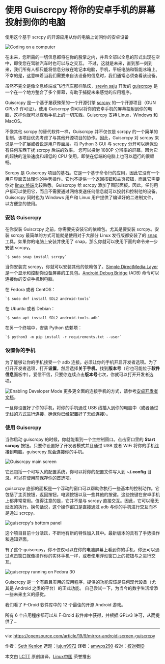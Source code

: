 [#]: collector: (lujun9972)
[#]: translator: (amwps290)
[#]: reviewer: ( )
[#]: publisher: ( )
[#]: url: ( )
[#]: subject: (Mirror your Android screen on your computer with Guiscrcpy)
[#]: via: (https://opensource.com/article/19/9/mirror-android-screen-guiscrcpy)
[#]: author: (Seth Kenlon https://opensource.com/users/sethhttps://opensource.com/users/scottnesbitthttps://opensource.com/users/holmjahttps://opensource.com/users/holmjahttps://opensource.com/users/rajaram121)

使用 Guiscrcpy 将你的安卓手机的屏幕投射到你的电脑
======
使用这个基于 scrcpy 的开源应用从你的电脑上访问你的安卓设备

![Coding on a computer][1]

在未来，您所需的一切信息都将在你的股掌之内，并且全部以全息的形式出现在空中，即使您在驾驶汽车时也可以与之交互。 不过，这就是未来，直到那一刻到来，我们所有人都只能将信息分散在笔记本电脑，手机，平板电脑和智能冰箱上。 不幸的是，这意味着当我们需要来自该设备的信息时，我们通常必须查看该设备。

虽然不完全是像全息终端或飞行汽车那样酷炫，[srevin saju][3] 开发的 [guiscrcpy][2] 是一个在一个地方整合了多个屏幕，有助于捕捉未来感觉的应用程序。

Guiscrcpy 是一个基于屡获殊荣的一个开源引擎 [scrcpy][4] 的一个开源项目（GUN GPLv3 许可证）。使用 Guiscrcpy 你可以将你的安卓手机的屏幕投射到你的电脑，这样你就可以查看手机上的一切东西。Guiscrcpy 支持 Linux，Windows 和 MacOS。

不像其他 scrcpy 的替代软件一样，Guiscrcpy 并不仅仅是 scrcpy 的一个简单的复制。该项目优先考虑了与其他开源项目的协作。因此，Guiscrcpy 对 scrcpy 来说是一个扩展或者说是用户界面层。将 Python 3 GUI 与 scrcpy 分开可以确保没有任何东西干扰 scrcpy 后端的效率。 您可以投射 1080P 分辨率的屏幕。因为它的超快的渲染速度和超低的 CPU 使用，即使在低端的电脑上也可以运行的很顺畅。

Scrcpy 是 Guiscrcpy 项目的基石。它是一个基于命令行的应用，因此它没有一个用户界面去处理你的手势操作。它也不提供一个返回按钮和主页按钮，而且它需要你对 [linux 终端][5]比较熟悉。Guiscrcpy 给 scrcpy 添加了图形面板。因此，任何用户都可以使用它，而且不需要通过网络发送任何信息就可以投射和控制他的设备。Guiscrcpy 同时也为 Windows 用户和 Linux 用户提供了编译好的二进制文件，以方便您的使用。

### 安装 Guiscrcpy

在你安装 Guiscrcpy 之前，你需要先安装它的依赖包。尤其是要安装 scrcpy。安装 scrcpy 最简单的方式可能就是使用对于大部分 Linux 发行版都安装了的 [snap][6] 工具。如果你的电脑上安装并使用了 snap，那么你就可以使用下面的命令来一步安装 scrcpy。

```
`$ sudo snap install scrcpy`
```
当你安装完 scrcpy，你就可以安装其他的依赖包了。[Simple DirectMedia Layer][7] 是一个显示和控制你设备屏幕的工具包。[Android Debug Bridge][8] (ADB) 命令可以连接你的安卓手机到电脑。

在 Fedora 或者 CentOS：

```
`$ sudo dnf install SDL2 android-tools`
```

在 Ubuntu 或者 Debian：

```
`$ sudo apt install SDL2 android-tools-adb`
```

在另一个终端中，安装 Python 依赖项：

```
`$ python3 -m pip install -r requirements.txt --user`
```

### 设置你的手机

为了能够让你的手机接受一个 adb 连接。必须让你的手机开启开发者选项。为了打开开发者选项，打开**设置**，然后选择**关于手机**，找到**版本号**（它也可能位于**软件信息**面板中）。爱信不信，只要你连续点击**版本号**七次，你就可以打开开发者选项。

![Enabling Developer Mode][9]
更多更全面的连接手机的方式，请参考[安卓开发者文档][10]。

一旦你设置好了你的手机，将你的手机通过 USB 线插入到你的电脑中（或者通过无线的方式进行连接，确保你已经配置好了无线连接）。

### 使用 Guiscrcpy

当你启动 guiscrcpy 的时候，你就能看到一个主控制窗口。点击窗口里的 **Start scrcpy** 按钮。只要你设置好了开发者模式并且通过 USB 或者 WiFi 将你的手机连接到电脑。guiscrcpy 就会连接你的手机。

![Guiscrcpy main screen][11]

它还包括一个可写入的配置系统，你可以将你的配置文件写入到 **~/.config** 目录。可以在使用前保存你的首选项。

guiscrcpy 底部的面板是一个浮动的窗口可以帮助你执行一些基本的控制动作。它包括了主页按钮，返回按钮，电源按钮以及一些其他的按键。这些按键在安卓手机上都非常常用。值得注意的是，它并不是与 scrcpy 直接交互。因此，它可以毫无延迟的执行。换句话说，这个操作窗口是直接通过 adb 与你的手机进行交互而不是通过 scrcpy。

![guiscrcpy's bottom panel][12]

这个项目目前十分活跃，不断地有新的特性加入其中。最新版本的具有了手势操作和通知界面。

有了这个 guiscrcpy，你不仅仅可以在你的电脑屏幕上看到你的手机，你还可以通过点击窗口就像操作你的实体手机一样，或者使用浮动窗口上的按钮与之进行交互。

![guiscrcpy running on Fedora 30][13]

Guiscrcpy 是一个有趣且实用的应用程序，提供的功能应该是任何现代设备（尤其是 Android 之类的平台）的正式功能。 自己尝试一下，为当今的数字生活增添一些未来主义的感觉。

我们看了 F-Droid 软件库中的 12 个最佳的开源 Android 游戏。

所有 6 个应用程序都可以从 F-Droid 软件库中获得，并根据 GPLv3 许可，从而提供了...

--------------------------------------------------------------------------------

via: https://opensource.com/article/19/9/mirror-android-screen-guiscrcpy

作者：[Seth Kenlon][a]
选题：[lujun9972][b]
译者：[amwps290](https://github.com/amwps290)
校对：[校对者ID](https://github.com/校对者ID)

本文由 [LCTT](https://github.com/LCTT/TranslateProject) 原创编译，[Linux中国](https://linux.cn/) 荣誉推出

[a]: https://opensource.com/users/sethhttps://opensource.com/users/scottnesbitthttps://opensource.com/users/holmjahttps://opensource.com/users/holmjahttps://opensource.com/users/rajaram121
[b]: https://github.com/lujun9972
[1]: https://opensource.com/sites/default/files/styles/image-full-size/public/lead-images/code_computer_laptop_hack_work.png?itok=aSpcWkcl (Coding on a computer)
[2]: https://github.com/srevinsaju/guiscrcpy
[3]: http://opensource.com/users/srevinsaju
[4]: https://github.com/Genymobile/scrcpy
[5]: https://www.redhat.com/sysadmin/navigating-filesystem-linux-terminal
[6]: https://snapcraft.io/
[7]: https://www.libsdl.org/
[8]: https://developer.android.com/studio/command-line/adb
[9]: https://opensource.com/sites/default/files/uploads/developer-mode.jpg (Enabling Developer Mode)
[10]: https://developer.android.com/studio/debug/dev-options
[11]: https://opensource.com/sites/default/files/uploads/guiscrcpy-main.png (Guiscrcpy main screen)
[12]: https://opensource.com/sites/default/files/uploads/guiscrcpy-bottompanel.png (guiscrcpy's bottom panel)
[13]: https://opensource.com/sites/default/files/uploads/guiscrcpy-screenshot.jpg (guiscrcpy running on Fedora 30)
